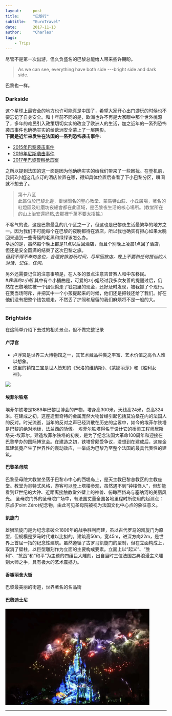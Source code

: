 ```yaml
---
layout:     post
title:      "巴黎行"
subtitle:   "EuroTravel"
date:       2017-11-13
author:     "Charles"
tags:
    - Trips
---
```


尽管不是第一次出游，但久负盛名的巴黎总能给人带来些许期盼。

> As we can see, everything have both side ---bright side and dark side.

巴黎也一样。
### Darkside
这个星球上最安全的地方也许可能真是中国了，希望大家开心出门游玩的时候也不要忘记了自身安全。和十年前不同的是，欧洲也许不再是大家眼中那个世外桃源了，多年的难民引入政策切切实实的改变了欧洲人的生活，加之近年的一系列恐怖袭击事件也确确实实的给欧洲安全蒙上了一层阴影。  
**下面是近年来发生在法国的一系列恐怖袭击事件:**
* [2015年巴黎袭击事件](https://zh.wikipedia.org/wiki/2015%E5%B9%B411%E6%9C%88%E5%B7%B4%E9%BB%8E%E8%A5%B2%E6%93%8A%E4%BA%8B%E4%BB%B6)
* [2016年尼斯袭击事件](https://zh.wikipedia.org/wiki/2016%E5%B9%B4%E5%B0%BC%E6%96%AF%E8%A5%B2%E6%93%8A%E4%BA%8B%E4%BB%B6)
* [2017年巴黎警察枪击案](https://zh.wikipedia.org/wiki/2017%E5%B9%B4%E5%B7%B4%E9%BB%8E%E8%AD%A6%E5%AF%9F%E6%9E%AA%E5%87%BB%E6%A1%88)

之所以提到法国的这一面是因为他确确实实的给我们带来了一些困扰。在登机前，我问Z小姐这几点订的酒店位置在哪，得知具体位置后查看了下小巴黎分区，瞬间就不想去了。
> 第十八区  
> 此區位於巴黎北邊，舉世聞名的聖心教堂、蒙馬特山莊、小丘廣場，著名的紅燈區及紅磨坊夜總會都在此區域，是巴黎夜生活的核心場所。(教堂所在的山上治安還好點,去那裡千萬不要太招搖.)

不客气的说，这是巴黎最乱的几个区之一了，但这也是巴黎夜生活最繁华的地方之一。因为我们不可能每个在巴黎的夜晚都待在酒店，所以我也确实有担心如果太晚回来遇到一些奇怪的老黑和绿绿该怎么办。  
幸运的是，虽然每个晚上都是11点以后回酒店，而且个别晚上凌晨1点回了酒店，但还是安全圆满的结束了这次巴黎之旅。  
*但我不得不奉劝各位，合理安排游玩时间，尽早回旅店，晚上不要和任何搭讪的人对话，记住，任何。*

另外还需要记住的注意事项是，在人多的景点注意吉普赛人和中东移民。  
*#靠谱的z小姐* 其中有个小插曲是，可爱的z小姐经过我多次友善的提醒过后，仍然在巴黎地铁被一个团伙偷走了钱包里的现金，还好及时发现，被我抓了个现行。在我当场呵斥，并把其中一个小孩提起来的时候，他们还是把钱还给了我们。好在他们没有把整个钱包顺走，不然丢了护照和居留的我们麻烦将不是一般的大。 

-------------------
### Brightside
在这简单介绍下去过的相关景点，但不做完整记录

#### 卢浮宫
* 卢浮宫是世界三大博物馆之一，其艺术藏品种类之丰富、艺术价值之高令人难以想象。  
* 这里的镇馆三宝是世人皆知的《米洛的维纳斯》、《蒙娜丽莎》和《胜利女神》。  

<img src="\images\posts\trips\DSC_2881.JPG" width="450"/>


#### 埃菲尔铁塔
埃菲尔铁塔是1889年巴黎世博会的产物，塔身高300米，天线高24米，总高324米。在建成之初，这座造型奇特的金属庞然大物曾经引起包括莫泊桑在内的法国人的反对。时光流逝，当年的反对之声已经消散在历史的尘嚣中，如今的埃菲尔铁塔是巴黎的绝对地标，法兰西的骄傲。
埃菲尔铁塔得名于设计它的桥梁工程师居斯塔夫-埃菲尔。建造埃菲尔铁塔的初衷，是为了纪念法国大革命100周年和迎接在巴黎举办的国际博览会。在建造之初，铁塔曾颇受争议，没想到在建成后，这座金属建筑竟产生了世界性的轰动效应，一举成为巴黎乃至整个法国的最具代表性的建筑。

#### 巴黎圣母院
巴黎圣母院大教堂坐落于巴黎市中心的西堤岛上，是天主教巴黎总教区的主教座堂。教堂为哥特式风格，游客可以登上塔楼参观，虽然遇不到“钟楼怪人”，但却能看到17世纪的大钟、近距离接触教堂外壁上的神兽、俯瞰西岱岛与塞纳河的美丽风光。
圣母院门外的圣母院广场中，有法国丈量全国各地里程时所使用的起测点：原点(Point Zéro)纪念物，由此可见圣母院被视为法国文化中心点的象征意义。

#### 凯旋门
雄狮凯旋门是为纪念拿破仑1806年的战争胜利而建，虽以古代罗马的凯旋门为原型，但规模是罗马时代难以比拟的。建筑高50m，宽45m，进深方向22m，是世界上首屈一指的纪念性建筑。虽然遵循了古罗马凯旋门的型制，但在立面构成上，取消了壁柱，以巨型雕刻作为立面的主要构成要素。立面上以“起义”、“胜利”、“抗战”和“和平”为主题的四组巨大雕刻，出自当时三位法国古典浪漫主义雕刻大师之手，具有极大的艺术震撼力。 

#### 香榭丽舍大街
巴黎最美丽的街道，世界著名的名品街


#### 巴黎迪士尼
<img src="\images\posts\trips\disney.jpg" width="450"/>

---------

